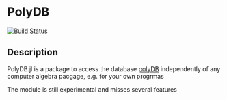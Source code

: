 # PolyDB

[![Build Status](https://github.com/apaffenholz/PolyDB.jl/actions/workflows/CI.yml/badge.svg?branch=main)](https://github.com/apaffenholz/PolyDB.jl/actions/workflows/CI.yml?query=branch%3Amain)

## Description

PolyDB.jl is a package to access the database [polyDB](https://polydb.org) independently of any computer algebra pacgage, e.g. for your own progrmas

The module is still experimental and misses several features
